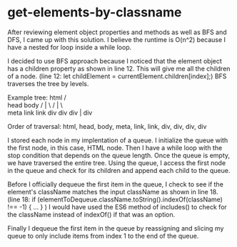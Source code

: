 # get-elements-by-classname

After reviewing element object properties and methods as well as BFS and DFS, I came up with this solution. I believe the runtime is O(n^2) because I have a nested for loop inside a while loop. 

I decided to use BFS approach because I noticed that the element object has a children property as shown in line 12. This will give me all the children of a node. 
(line 12: let childElement = currentElement.children[index];) 
BFS traverses the tree by levels.

Example tree: 
            html
            /  \
        head    body
      / | \     / | \    
meta link link div div div
                |
               div
               
Order of traversal: html, head, body, meta, link, link, div, div, div, div

I stored each node in my implentation of a queue. I initialize the queue with the first node, in this case, HTML node. Then I have a while loop with the stop condition that depends on the queue length. Once the queue is empty, we have traversed the entire tree. Using the queue, I access the first node in the queue and check for its children and append each child to the queue. 

Before I officially dequeue the first item in the queue, I check to see if the element's className matches the input className as shown in line 18. 
(line 18: if (elementToDequeue.className.toString().indexOf(className) !== -1) { ... } )
I would have used the ES6 method of includes() to check for the className instead of indexOf() if that was an option. 

Finally I dequeue the first item in the queue by reassigning and slicing my queue to only include items from index 1 to the end of the queue.
